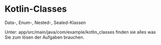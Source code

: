 # Kotlin-Classes
Data-, Enum-, Nested-, Sealed-Klassen

Unter: app/src/main/java/com/example/kotlin_classes
finden sie alles was Sie zum lösen der Aufgaben brauchen.
